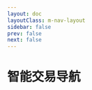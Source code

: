 ```yaml
---
layout: doc
layoutClass: m-nav-layout
sidebar: false
prev: false
next: false
---
```



<style src="/.vitepress/theme/style/nav.scss"></style>

<script setup>
import { NAV_DATA } from '/.vitepress/theme/utils/data_forex'
</script>

# 智能交易导航

<MNavLinks v-for="{title, items} in NAV_DATA" :title="title" :items="items"/>
